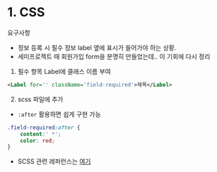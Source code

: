# 1. CSS
요구사항
- 정보 등록 시 필수 정보 label 옆에 표시가 들어가야 하는 상황.
- 세미프로젝트 때 회원가입 form을 분명히 만들었는데.. 이 기회에 다시 정리
1. 필수 항목 Label에 클래스 이름 부여
```xml
<Label for='' className='field-required'>제목</Label>
```
2. scss 파일에 추가
- `:after` 활용하면 쉽게 구현 가능
```css
.field-required:after {
	content:' *';
	color: red;
}
```
- SCSS 관련 레퍼런스는 [여기](https://heropy.blog/2018/01/31/sass/)
